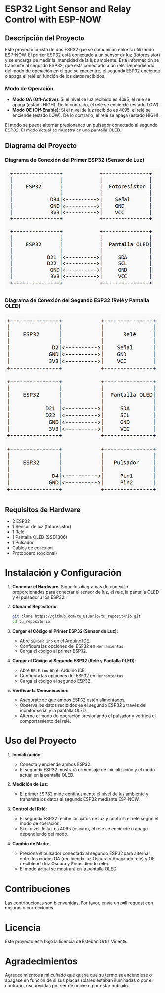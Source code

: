 # ESP32 Light Sensor and Relay Control with ESP-NOW

## Descripción del Proyecto

Este proyecto consta de dos ESP32 que se comunican entre sí utilizando ESP-NOW. El primer ESP32 está conectado a un sensor de luz (fotoresistor) y se encarga de medir la intensidad de la luz ambiente. Esta información se transmite al segundo ESP32, que está conectado a un relé. Dependiendo del modo de operación en el que se encuentre, el segundo ESP32 enciende o apaga el relé en función de los datos recibidos.

### Modo de Operación

- **Modo OA (Off-Active)**: Si el nivel de luz recibido es 4095, el relé se apaga (estado HIGH). De lo contrario, el relé se enciende (estado LOW).
- **Modo OE (Off-Enable)**: Si el nivel de luz recibido es 4095, el relé se enciende (estado LOW). De lo contrario, el relé se apaga (estado HIGH).

El modo se puede alternar presionando un pulsador conectado al segundo ESP32. El modo actual se muestra en una pantalla OLED.

## Diagrama del Proyecto

### Diagrama de Conexión del Primer ESP32 (Sensor de Luz)

![](diagrama_conexion_primer_ESP.png)


### Diagrama de Conexión del Segundo ESP32 (Relé y Pantalla OLED)


![](diagrama_conexion_segundo_ESP.png)

## Requisitos de Hardware
- 2 ESP32
- 1 Sensor de luz (fotoresistor)
- 1 Relé
- 1 Pantalla OLED (SSD1306)
- 1 Pulsador
- Cables de conexión
- Protoboard (opcional)

# Instalación y Configuración

1. **Conectar el Hardware**: Sigue los diagramas de conexión proporcionados para conectar el sensor de luz, el relé, la pantalla OLED y el pulsador a los ESP32.
   
2. **Clonar el Repositorio**:

    ```sh
    git clone https://github.com/tu_usuario/tu_repositorio.git
    cd tu_repositorio
    ```

3. **Cargar el Código al Primer ESP32 (Sensor de Luz)**:
   - Abre `SENSOR.ino` en el Arduino IDE.
   - Configura las opciones del ESP32 en `Herramientas`.
   - Carga el código al primer ESP32.

4. **Cargar el Código al Segundo ESP32 (Relé y Pantalla OLED)**:
   - Abre `RELE.ino` en el Arduino IDE.
   - Configura las opciones del ESP32 en `Herramientas`.
   - Carga el código al segundo ESP32.

5. **Verificar la Comunicación**:
   - Asegúrate de que ambos ESP32 estén alimentados.
   - Observa los datos recibidos en el segundo ESP32 a través del monitor serial y la pantalla OLED.
   - Alterna el modo de operación presionando el pulsador y verifica el comportamiento del relé.

# Uso del Proyecto

1. **Inicialización**:
   - Conecta y enciende ambos ESP32.
   - El segundo ESP32 mostrará el mensaje de inicialización y el modo actual en la pantalla OLED.

2. **Medición de Luz**:
   - El primer ESP32 mide continuamente el nivel de luz ambiente y transmite los datos al segundo ESP32 mediante ESP-NOW.

3. **Control del Relé**:
   - El segundo ESP32 recibe los datos de luz y controla el relé según el modo de operación.
   - Si el nivel de luz es 4095 (oscuro), el relé se enciende o apaga dependiendo del modo.

4. **Cambio de Modo**:
   - Presiona el pulsador conectado al segundo ESP32 para alternar entre los modos OA (recibiendo luz Oscura y Apagando rele) y OE (recibiendo luz Oscura y Encendiendo rele).
   - El modo actual se mostrará en la pantalla OLED.

# Contribuciones

Las contribuciones son bienvenidas. Por favor, envía un pull request con mejoras o correcciones.

# Licencia

Este proyecto está bajo la licencia de Esteban Ortiz Vicente. 

# Agradecimientos

Agradecimientos a mi cuñado que quería que su termo se encendiese o apagase en función de si sus placas solares estaban iluminadas o por el contrario, oscurecidas  por ser de noche o por estar nublado. 



